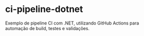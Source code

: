# ci-pipeline-dotnet
Exemplo de pipeline CI com .NET, utilizando GitHub Actions para automação de build, testes e validações.